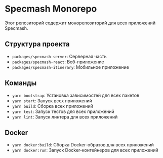 # Specmash Monorepo

Этот репозиторий содержит монорепозиторий для всех приложений Specmash.

## Структура проекта

- `packages/specmash-server`: Серверная часть
- `packages/specmash-react`: Веб-приложение
- `packages/specmash-itinerary`: Мобильное приложение

## Команды

- `yarn bootstrap`: Установка зависимостей для всех пакетов
- `yarn start`: Запуск всех приложений
- `yarn build`: Сборка всех приложений
- `yarn test`: Запуск тестов для всех приложений
- `yarn lint`: Запуск линтера для всех приложений

## Docker

- `yarn docker:build`: Сборка Docker-образов для всех приложений
- `yarn docker:run`: Запуск Docker-контейнеров для всех приложений

